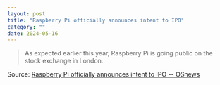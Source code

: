```yaml
---
layout: post
title: "Raspberry Pi officially announces intent to IPO"
category: ""
date: 2024-05-16
---
```


>As expected earlier this year, Raspberry Pi is going public on the stock exchange in London. 

Source: [Raspberry Pi officially announces intent to IPO -- OSnews](https://www.osnews.com/story/139700/raspberry-pi-officially-announces-intent-to-ipo/)
